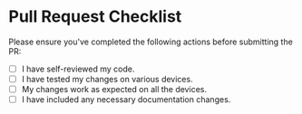 # Pull Request Checklist

Please ensure you've completed the following actions before submitting the PR:

- [ ] I have self-reviewed my code.
- [ ] I have tested my changes on various devices.
- [ ] My changes work as expected on all the devices.
- [ ] I have included any necessary documentation changes.